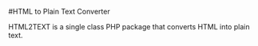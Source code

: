#HTML to Plain Text Converter

HTML2TEXT is a single class PHP package that converts HTML into plain text.
